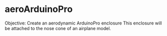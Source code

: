 # aeroArduinoPro
Objective: Create an aerodynamic ArduinoPro enclosure
This enclosure will be attached to the nose cone of an airplane model.  
